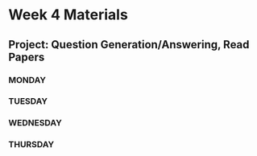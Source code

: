 # Week 4 Materials
## Project: Question Generation/Answering, Read Papers
### MONDAY



### TUESDAY



### WEDNESDAY



### THURSDAY



